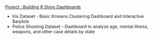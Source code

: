 
[Project : Building R Shiny Dashboards](https://github.com/baileywellen/Learning-RShiny)  
* Iris Dataset - Basic Kmeans Clustering Dashboard and Interactive Barplots
* Police Shooting Dataset - Dashboard to analyze age, mental illness, weapons, and other case details by state

